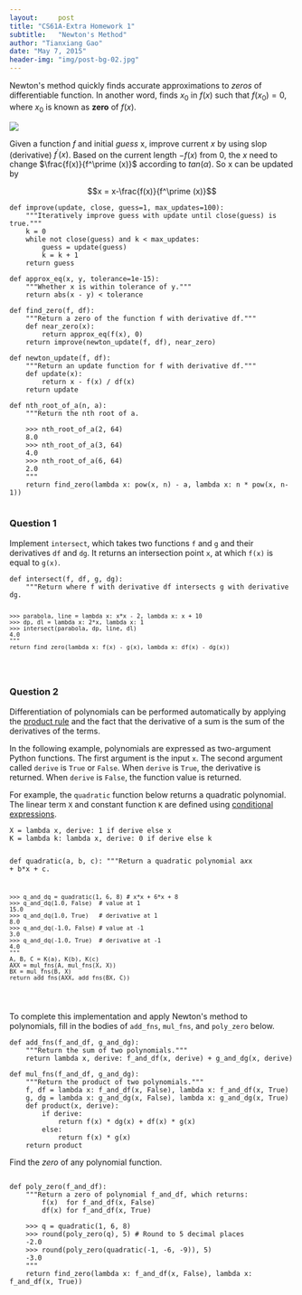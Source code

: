 ```yaml
---
layout:     post
title: "CS61A-Extra Homework 1"
subtitle:   "Newton's Method"
author: "Tianxiang Gao"
date: "May 7, 2015"
header-img: "img/post-bg-02.jpg"
---
```

Newton's method quickly finds accurate approximations to *zeros* of differentiable function. In another word, finds $x_0$ in $f(x)$ such that $f(x_0)=0$, where $x_0$ is known as **zero** of $f(x)$. 

<img src="{{site.baseurl}}/img/newton.png">

Given a function $f$ and initial *guess* x, improve current $x$ by using slop (derivative) $f^\prime (x)$. Based on the current length $-f(x)$ from $0$, the $x$ need to change $\frac{f(x)}{f^\prime (x)}$ according to $tan(\alpha)$. So x can be updated by 

$$x = x-\frac{f(x)}{f^\prime (x)}$$

<pre><code>def improve(update, close, guess=1, max_updates=100):
    """Iteratively improve guess with update until close(guess) is true."""
    k = 0
    while not close(guess) and k < max_updates:
        guess = update(guess)
        k = k + 1
    return guess

def approx_eq(x, y, tolerance=1e-15):
    """Whether x is within tolerance of y."""
    return abs(x - y) < tolerance

def find_zero(f, df):
    """Return a zero of the function f with derivative df."""
    def near_zero(x):
        return approx_eq(f(x), 0)
    return improve(newton_update(f, df), near_zero)

def newton_update(f, df):
    """Return an update function for f with derivative df."""
    def update(x):
        return x - f(x) / df(x)
    return update

def nth_root_of_a(n, a):
    """Return the nth root of a.

    >>> nth_root_of_a(2, 64)
    8.0
    >>> nth_root_of_a(3, 64)
    4.0
    >>> nth_root_of_a(6, 64)
    2.0
    """
    return find_zero(lambda x: pow(x, n) - a, lambda x: n * pow(x, n-1))

</code></pre>

<h3>Question 1</h3>
<p>Implement <code>intersect</code>, which takes two functions <code>f</code> and <code>g</code> and their
derivatives <code>df</code> and <code>dg</code>. It returns an intersection point <code>x</code>, at which
<code>f(x)</code> is equal to <code>g(x)</code>.</p>
<pre><code>def intersect(f, df, g, dg):
    """Return where f with derivative df intersects g with derivative dg.

    >>> parabola, line = lambda x: x*x - 2, lambda x: x + 10
    >>> dp, dl = lambda x: 2*x, lambda x: 1
    >>> intersect(parabola, dp, line, dl)
    4.0
    """
    return find_zero(lambda x: f(x) - g(x), lambda x: df(x) - dg(x))

</code></pre>

<h3>Question 2</h3>
<p>Differentiation of polynomials can be performed automatically by applying the
<a href="http://en.wikipedia.org/wiki/Product_rule">product rule</a> and the fact that
the derivative of a sum is the sum of the derivatives of the terms.</p>

<p>In the following example, polynomials are expressed as two-argument Python
functions. The first argument is the input <code>x</code>. The second argument called
<code>derive</code> is <code>True</code> or <code>False</code>. When <code>derive</code> is <code>True</code>, the derivative is
returned. When <code>derive</code> is <code>False</code>, the function value is returned.</p>

<p>For example, the <code>quadratic</code> function below returns a quadratic polynomial.
The linear term <code>X</code> and constant function <code>K</code> are defined using
<a href="https://www.python.org/dev/peps/pep-0308/">conditional expressions</a>.</p>
<pre><code>X = lambda x, derive: 1 if derive else x
K = lambda k: lambda x, derive: 0 if derive else k

def quadratic(a, b, c):
    """Return a quadratic polynomial a*x*x + b*x + c.

    >>> q_and_dq = quadratic(1, 6, 8) # x*x + 6*x + 8
    >>> q_and_dq(1.0, False)  # value at 1
    15.0
    >>> q_and_dq(1.0, True)   # derivative at 1
    8.0
    >>> q_and_dq(-1.0, False) # value at -1
    3.0
    >>> q_and_dq(-1.0, True)  # derivative at -1
    4.0
    """
    A, B, C = K(a), K(b), K(c)
    AXX = mul_fns(A, mul_fns(X, X))
    BX = mul_fns(B, X)
    return add_fns(AXX, add_fns(BX, C))
</code></pre>

<p>To complete this implementation and apply Newton's method to polynomials, fill in the bodies of <code>add_fns</code>, <code>mul_fns</code>, and <code>poly_zero</code> below.</p>

<pre><code>def add_fns(f_and_df, g_and_dg):
    """Return the sum of two polynomials."""
    return lambda x, derive: f_and_df(x, derive) + g_and_dg(x, derive)

def mul_fns(f_and_df, g_and_dg):
    """Return the product of two polynomials."""
    f, df = lambda x: f_and_df(x, False), lambda x: f_and_df(x, True)
    g, dg = lambda x: g_and_dg(x, False), lambda x: g_and_dg(x, True)
    def product(x, derive):
        if derive:
            return f(x) * dg(x) + df(x) * g(x)
        else:
            return f(x) * g(x)
    return product
</code></pre>
Find the *zero* of any polynomial function.
<pre><code>
def poly_zero(f_and_df):
    """Return a zero of polynomial f_and_df, which returns:
        f(x)  for f_and_df(x, False)
        df(x) for f_and_df(x, True)

    >>> q = quadratic(1, 6, 8)
    >>> round(poly_zero(q), 5) # Round to 5 decimal places
    -2.0
    >>> round(poly_zero(quadratic(-1, -6, -9)), 5)
    -3.0
    """
    return find_zero(lambda x: f_and_df(x, False), lambda x: f_and_df(x, True))

</code></pre>
